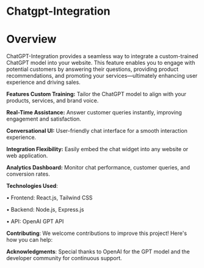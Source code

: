 # Chatgpt-Integration
# Overview
ChatGPT-Integration provides a seamless way to integrate a custom-trained ChatGPT model into your website. This feature enables you to engage with potential customers by answering their questions, providing product recommendations, and promoting your services—ultimately enhancing user experience and driving sales.

**Features Custom Training:**
Tailor the ChatGPT model to align with your products, services, and brand voice.

**Real-Time Assistance:**
Answer customer queries instantly, improving engagement and satisfaction.

**Conversational UI:**
User-friendly chat interface for a smooth interaction experience.

**Integration Flexibility:**
Easily embed the chat widget into any website or web application.

**Analytics Dashboard:**
Monitor chat performance, customer queries, and conversion rates.

**Technologies Used**:

• Frontend: React.js, Tailwind CSS

• Backend: Node.js, Express.js

• API: OpenAI GPT API

**Contributing**:
We welcome contributions to improve this project! Here's how you can help:

**Acknowledgments**: Special thanks to OpenAI for the GPT model and the developer community for continuous support.

